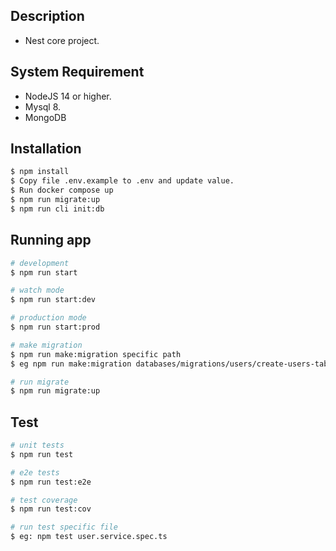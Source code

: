 ## Description
- Nest core project.
## System Requirement
- NodeJS 14 or higher.
- Mysql 8.
- MongoDB

## Installation
```bash
$ npm install
$ Copy file .env.example to .env and update value.
$ Run docker compose up
$ npm run migrate:up
$ npm run cli init:db
```

## Running app
```bash
# development
$ npm run start

# watch mode
$ npm run start:dev

# production mode
$ npm run start:prod

# make migration
$ npm run make:migration specific path
$ eg npm run make:migration databases/migrations/users/create-users-table

# run migrate
$ npm run migrate:up
```

## Test
```bash
# unit tests
$ npm run test

# e2e tests
$ npm run test:e2e

# test coverage
$ npm run test:cov

# run test specific file 
$ eg: npm test user.service.spec.ts
```